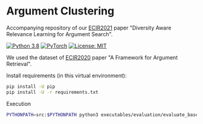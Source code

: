 # Argument Clustering

Accompanying repository of our [ECIR2021](https://arxiv.org/abs/2011.02177) paper "Diversity Aware Relevance Learning for Argument Search".

[![Python 3.8](https://img.shields.io/badge/Python-3.8-2d618c?logo=python)](https://docs.python.org/3.8/)
[![PyTorch](https://img.shields.io/badge/Made%20with-PyTorch-ee4c2c?logo=pytorch)](https://pytorch.org/docs/stable/index.html)
[![License: MIT](https://img.shields.io/badge/License-MIT-green.svg)](https://opensource.org/licenses/MIT)

We used the dataset of [ECIR2020](https://link.springer.com/chapter/10.1007/978-3-030-45439-5_29) paper "A Framework for Argument Retrieval".

Install requirements (in this virtual environment):
```bash
pip install -U pip
pip install -U -r requirements.txt
```

Execution
```bash
PYTHONPATH=src:$PYTHONPATH python3 executables/evaluation/evaluate_baselines.py --force > output/output_energy.txt
```
